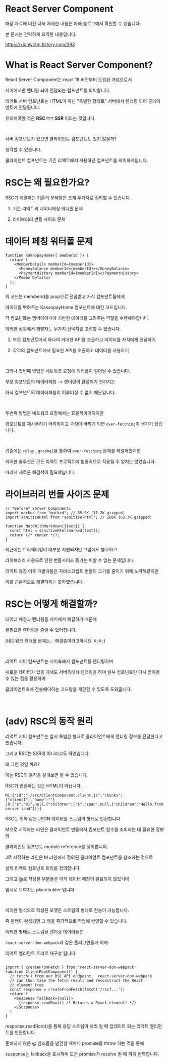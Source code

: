 
# React Server Component

해당 자료에 더한 더욱 자세한 내용은 아래 블로그에서 확인할 수 있습니다.

본 문서는 간략하게 요약한 내용입니다.

https://xionwcfm.tistory.com/393



# What is React Server Component?

React Server Component는 react 18 버전부터 도입된 개념으로서

서버에서만 렌더링 되어 전달되는 컴포넌트를 의미합니다.

리액트 서버 컴포넌트는 HTML이 아닌 "특별한 형태로" 서버에서 렌더링 되어 클라이언트에 전달됩니다.

유의해야할 것은 **RSC !== SSR** 이라는 것입니다.


<br/>

서버 컴포넌트가 있으면 클라이언트 컴포넌트도 있지 않을까?

생각할 수 있습니다.

클라이언트 컴포넌트는 기존 리액트에서 사용하던 컴포넌트를 의미하게됩니다.



# RSC는 왜 필요한가요?

RSC가 해결하는 기존의 문제점은 크게 두가지로 정리할 수 있습니다.

1. 기존 리액트의 데이터페칭 워터폴 문제

2. 라이브러리 번들 사이즈 문제



# 데이터 페칭 워터폴 문제

```tsx
function KakaopayHome({ memberId }) {
  return (
    <MemberDetails memberId={memberId}>
      <MoneyBalance memberId={memberId}></MoneyBalance>
      <PaymentHistory memberId={memberId}></PaymentHistory>
    </MemberDetails>
  );
}
```

위 코드는 memberid를 prop으로 전달받고 자식 컴포넌트들에게

아이디를 뿌려주는 KakaopayHome 컴포넌트에 대한 코드입니다.

각 컴포넌트는 멤버아이디에 기반한 데이터를 그려주는 역할을 수행해야합니다.

이러한 상황에서 개발자는 두가지 선택지를 고려할 수 있습니다.
<br/>

1. 부모 컴포넌트에서 하나의 거대한 API를 호출하고 데이터를 자식에게 전달하기

2. 각각의 컴포넌트에서 필요한 API를 호출하고 데이터를 사용하기

<br/>

그러나 첫번째 방법은 네트워크 요청에 워터폴이 일어날 수 있습니다.

부모 컴포넌트의 데이터페칭 -> 렌더링이 완료되기 전까지는

자식 컴포넌트의 데이터페칭이 이루어질 수 없기 때문입니다.

<br/>

두번째 방법은 네트워크 요청에서는 효율적이어지지만

컴포넌트를 재사용하기 어려워지고 구성이 바뀌게 되면 `over-fetching`이 생기기 쉽습니다.

<br/>

기존에는 `relay` , `graphql`을 통하여 `over-fetching` 문제를 해결해왔지만

이러한 솔루션은 모든 리액트 프로젝트에 범용적으로 적용될 수 있지는 않았습니다.

따라서 새로운 해결책이 필요했습니다.


# 라이브러리 번들 사이즈 문제

```tsx
// *Before* Server Components
import marked from "marked"; // 35.9K (11.2K gzipped)
import sanitizeHtml from "sanitize-html"; // 206K (63.3K gzipped)

function NoteWithMarkdown({text}) {
  const html = sanitizeHtml(marked(text));
  return (/* render */);
}
```

최근에는 트리쉐이킹이 대부분 지원되지만 그럼에도 불구하고

라이브러리 사용으로 인한 번들사이즈 증가는 피할 수 없는 문제입니다.

리액트 등장 이후 개발자들은 자바스크립트 번들의 크기를 줄이기 위해 노력해왔지만

이를 근본적으로 해결하지는 못하였습니다.





# RSC는 어떻게 해결할까?


데이터 페칭과 렌더링을 서버에서 해결하기 때문에

불필요한 렌더링을 줄일 수 있어집니다.

(네트워크 워터폴 문제는... 해결중이라고하네요 ㅎ;ㅎ;)

<br/>


리액트 서버 컴포넌트는 서버측에서 컴포넌트를 렌더링하며

새로운 데이터가 있을 때에도 서버측에서 렌더링을 하며 일부 컴포넌트만 다시 받아올 수 있는 점을 활용하여

클라이언트측에 전송해야하는 코드량을 제한할 수 있도록 도와줍니다.


<br/>


# (adv) RSC의 동작 원리

리액트 서버 컴포넌트는 앞서 특별한 형태로 클라이언트에게 렌더링 정보를 전달한다고 했습니다.

그리고 RSC는 SSR이 아니라고도 하였습니다.

왜 그런 것일 까요?

이는 RSC의 동작을 살펴보면 알 수 있습니다.


RSC가 반환하는 것은 HTML이 아닙니다.
```
M1:{"id":"./src/ClientComponent.client.js","chunks":["client1"],"name":""}
J0:["$","@1",null,{"children":["$","span",null,{"children":"Hello from server land"}]}]
```

RSC는 위와 같은 JSON 데이터를 스트림의 형태로 반환합니다.

M으로 시작하는 라인은 클라이언트 번들에서 컴포넌트 함수를 조회하는 데 필요한 정보와

클라이언트 컴포넌트 module reference를 정의합니다.

J로 시작하는 라인은 M 라인에서 정의된 클라이언트 컴포넌트를 참조하는 것으로

실제 리액트 컴포넌트 트리를 정의합니다.

그리고 @로 작성된 부분들은 아직 데이터 페칭이 완료되지 않았기에

임시로 보여지는 placeholder 입니다.

<br/>

이러한 형식으로 작성된 포맷은 스트림의 형태로 전송이 가능합니다.

즉 한행이 완성되면 그 행을 즉각적으로 작업에 반영할 수 있습니다.

이러한 형태로 스트림된 렌더링 데이터들은

`react-server-dom-webpack`과 같은 플러그인들에 의해

리액트 엘리먼트 트리로 재구성 됩니다.

```tsx

import { createFromFetch } from 'react-server-dom-webpack'
function ClientRootComponent() {
  // fetch() from our RSC API endpoint.  react-server-dom-webpack
  // can then take the fetch result and reconstruct the React
  // element tree
  const response = createFromFetch(fetch('/rsc?...'))
  return (
    <Suspense fallback={null}>
      {response.readRoot() /* Returns a React element! */}
    </Suspense>
  )
}

```

response.readRoot()를 통해 응답 스트림이 처리 될 때 업데이트 되는 리액트 엘리먼트를 반환합니다.

준비되지 않은 @ 참조들을 발견할 때마다 promise를 throw 하는 것을 통해

suspense는 fallback을 표시하며 모든 promise가 resolve 될 때 까지 반복합니다.